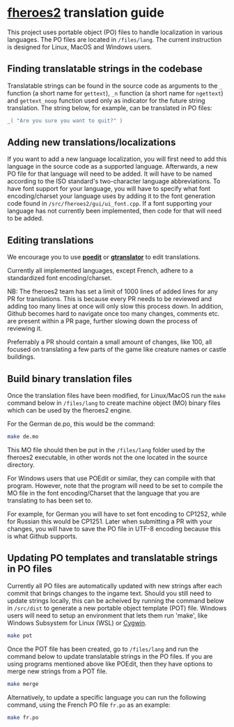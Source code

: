 # [**fheroes2**](README.md) translation guide

This project uses portable object (PO) files to handle localization in various languages. The PO files are located in `/files/lang`.
The current instruction is designed for Linux, MacOS and Windows users.

## Finding translatable strings in the codebase

Translatable strings can be found in the source code as arguments to the `_` function (a short name for `gettext`),
`_n` function (a short name for `ngettext`) and `gettext_noop` function used only as indicator for the future string
translation. The string below, for example, can be translated in PO files:

```cpp
_( "Are you sure you want to quit?" )
```

## Adding new translations/localizations

If you want to add a new language localization, you will first need to add this language in the source code as a supported
language. Afterwards, a new PO file for that language will need to be added. It will have to be named according to the ISO
standard's two-character language abbreviations. To have font support for your language, you will have to specify what font
encoding/charset your language uses by adding it to the font generation code found in `/src/fheroes2/gui/ui_font.cpp`.
If a font supporting your language has not currently been implemented, then code for that will need to be added.

## Editing translations

We encourage you to use [**poedit**](https://poedit.net/) or [**gtranslator**](https://wiki.gnome.org/Apps/Gtranslator) to
edit translations.

Currently all implemented languages, except French, adhere to a standardized font encoding/charset.

NB: The fheroes2 team has set a limit of 1000 lines of added lines for any PR for translations. This is because every PR needs
to be reviewed and adding too many lines at once will only slow this process down. In addition, Github becomes hard to navigate
once too many changes, comments etc. are present within a PR page, further slowing down the process of reviewing it.

Preferrably a PR should contain a small amount of changes, like 100, all focused on translating a few parts of the game like
creature names or castle buildings.

## Build binary translation files

Once the translation files have been modified, for Linux/MacOS run the `make` command below in `/files/lang` to create
machine object (MO) binary files which can be used by the fheroes2 engine.

For the German de.po, this would be the command:

```bash
make de.mo
```

This MO file should then be put in the `/files/lang` folder used by the fheroes2 executable, in other words not the one located in
the source directory.

For Windows users that use POEdit or similar, they can compile with that program. However, note that the program will need to be set
to compile the MO file in the font encoding/Charset that the language that you are translating to has been set to.

For example, for German you will have to set font encoding to CP1252, while for Russian this would be CP1251. Later when submitting
a PR with your changes, you will have to save the PO file in UTF-8 encoding because this is what Github supports.

## Updating PO templates and translatable strings in PO files

Currently all PO files are automatically updated with new strings after each commit that brings changes to the ingame text.
Should you still need to update strings locally, this can be acheived by running the command below in `/src/dist` to generate
a new portable object template (POT) file. Windows users will need to setup an environment that lets them run 'make', like
Windows Subsystem for Linux (WSL) or [Cygwin](https://www.cygwin.com/).

```bash
make pot
```

Once the POT file has been created, go to `/files/lang` and run the command below to update translatable strings in the PO files.
If you are using programs mentioned above like POEdit, then they have options to merge new strings from a POT file.

```bash
make merge
```

Alternatively, to update a specific language you can run the following command, using the French PO file `fr.po` as an example:

```bash
make fr.po
```
